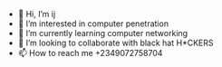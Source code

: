- 👋 Hi, I’m ij
- 👀 I’m interested in computer penetration
- 🌱 I’m currently learning computer networking
- 💞️ I’m looking to collaborate with black hat H*CKERS
- 📫 How to reach me +2349072758704

<!---
canuhackij/canuhackij is a ✨ special ✨ repository because its `README.md` (this file) appears on your GitHub profile.
You can click the Preview link to take a look at your changes.
--->
